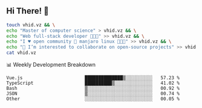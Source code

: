 ## Hi There! 👋

```sh
touch vhid.vz && \
echo "Master of computer science" > vhid.vz && \
echo "Web full-stack developer 🙈🙉🙊" >> vhid.vz && \
echo "I ♥️ open community 🎯 manjaro linux 🎉🐍🥳" >> vhid.vz && \
echo "👯 I’m interested to collaborate on open-source projects" >> vhid.vz && \
cat vhid.vz
```
:bar_chart: Weekly Development Breakdown

<!--START_SECTION:waka-->

```text
Vue.js                       ██████████████▒░░░░░░░░░░   57.23 %
TypeScript                   ██████████▒░░░░░░░░░░░░░░   41.02 %
Bash                         ▒░░░░░░░░░░░░░░░░░░░░░░░░   00.92 %
JSON                         ▒░░░░░░░░░░░░░░░░░░░░░░░░   00.74 %
Other                        ░░░░░░░░░░░░░░░░░░░░░░░░░   00.05 %
```

<!--END_SECTION:waka-->
